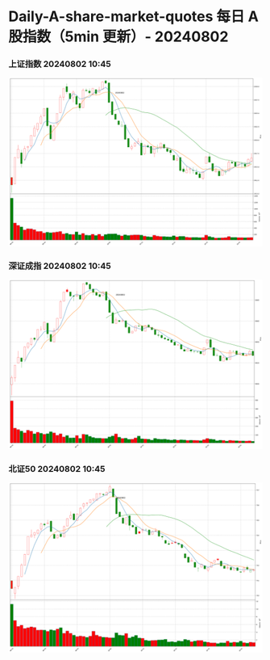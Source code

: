 
# Daily-A-share-market-quotes 每日 A 股指数（5min 更新）- 20240802

### 上证指数 20240802 10:45
![](./fig/2024/8/20240802-sh000001.png)

### 深证成指 20240802 10:45
![](./fig/2024/8/20240802-sz399001.png)

### 北证50 20240802 10:45
![](./fig/2024/8/20240802-bj899050.png)
